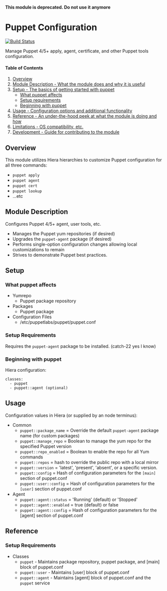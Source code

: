 **This module is deprecated. Do not use it anymore**

# Puppet Configuration

[![Build Status](https://travis-ci.org/voxpupuli/puppet-module.svg?branch=master)](https://travis-ci.org/voxpupuli/puppet-module)

Manage Puppet 4/5+ apply, agent, certificate, and other Puppet tools configuration.

#### Table of Contents

1. [Overview](#overview)
2. [Module Description - What the module does and why it is useful](#module-description)
3. [Setup - The basics of getting started with puppet](#setup)
    * [What puppet affects](#what-puppet-affects)
    * [Setup requirements](#setup-requirements)
    * [Beginning with puppet](#beginning-with-puppet)
4. [Usage - Configuration options and additional functionality](#usage)
5. [Reference - An under-the-hood peek at what the module is doing and how](#reference)
5. [Limitations - OS compatibility, etc.](#limitations)
6. [Development - Guide for contributing to the module](#development)

## Overview

This module utilizes Hiera hierarchies to customize Puppet configuration for all three commands:
  * ```puppet apply```
  * ```puppet agent```
  * ```puppet cert```
  * ```puppet lookup```
  * ...etc

## Module Description

Configures Puppet 4/5+ agent, user tools, etc.

* Manages the Puppet yum repositories (if desired)
* Upgrades the `puppet-agent` package (if desired)
* Performs single-option configuration changes allowing local customizations to remain
* Strives to demonstrate Puppet best practices.

## Setup

### What puppet affects

* Yumrepo
  * Puppet package repository
* Packages
  * Puppet package
* Configuration Files
  * /etc/puppetlabs/puppet/puppet.conf

### Setup Requirements

Requires the `puppet-agent` package to be installed. (catch-22 yes I know)

### Beginning with puppet

Hiera configuration:

    classes:
      - puppet
      - puppet::agent (optional)

## Usage

Configuration values in Hiera (or supplied by an node terminus):

* Common
  * `puppet::package_name` = Override the default `puppet-agent` package name (for custom packages)
  * `puppet::manage_repo` = Boolean to manage the yum repo for the specified Puppet version
  * `puppet::repo_enabled` = Boolean to enable the repo for all Yum commands
  * `puppet::repos` = hash to override the public repo with a local mirror
  * `puppet::version` = 'latest', 'present', 'absent', or a specific version.
  * `puppet::config` = Hash of configuration parameters for the `[main]` section of puppet.conf
  * `puppet::user::config` = Hash of configuration parameters for the `[user]` section of puppet.conf
* Agent
  * `puppet::agent::status` = 'Running' (default) or 'Stopped'
  * `puppet::agent::enabled` = true (default) or false
  * `puppet::agent::config` = Hash of configuration parameters for the [agent] section of puppet.conf

## Reference

### Setup Requirements

* Classes
  * `puppet` - Maintains package repository, puppet package, and [main] block of puppet.conf
  * `puppet::user` - Maintains [user] block of puppet.conf
  * `puppet::agent` - Maintains [agent] block of puppet.conf and the `puppet` service

